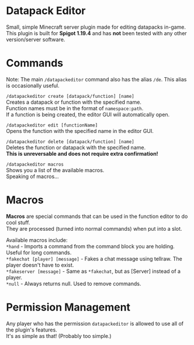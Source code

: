 # Datapack Editor

Small, simple Minecraft server plugin made for editing datapacks in-game.  
This plugin is built for **Spigot 1.19.4** and has **not** been tested with any other version/server software.

# Commands
Note: The main `/datapackeditor` command also has the alias `/de`. This alias is occasionally useful.

`/datapackeditor create [datapack/function] [name]`  
Creates a datapack or function with the specified name.  
Function names must be in the format of `namespace:path`.  
If a function is being created, the editor GUI will automatically open.  

`/datapackeditor edit [functionName]`  
Opens the function with the specified name in the editor GUI.

`/datapackeditor delete [datapack/function] [name]`  
Deletes the function or datapack with the specified name.  
**This is unreversable and does not require extra confirmation!**

`/datapackeditor macros`  
Shows you a list of the available macros.  
Speaking of macros...

# Macros

**Macros** are special commands that can be used in the function editor to do cool stuff.  
They are processed (turned into normal commands) when put into a slot.

Available macros include:  
`*hand` - Imports a command from the command block you are holding. Useful for long commands.  
`*fakechat [player] [message]` - Fakes a chat message using tellraw. The player doesn't have to exist.  
`*fakeserver [message]` - Same as `*fakechat`, but as [Server] instead of a player.  
`*null` - Always returns null. Used to remove commands.  

# Permission Management

Any player who has the permission `datapackeditor` is allowed to use all of the plugin's features.  
It's as simple as that! (Probably too simple.)